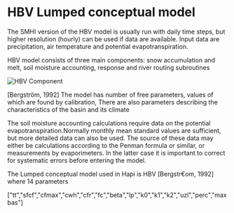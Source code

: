 # HBV Lumped conceptual model
The SMHI version of the HBV model is usually run with daily time steps, but higher resolution (hourly) can be used if data are available. Input data are precipitation, air temperature and potential evapotranspiration.

HBV model consists of three main components:
snow accumulation and melt, soil moisture accounting, response and river routing subroutines

![HBV Component](/img/water_cycle.png)

[Bergström, 1992]
The model has number of free parameters, values of which are found by calibration, There are also parameters describing the characteristics of the basin and its climate

The soil moisture accounting calculations require data on the potential evapotranspiration.Normally monthly mean standard values are sufficient, but more detailed data can also
be used. The source of these data may either be calculations according to the Penman formula or similar, or measurements by evaporimeters. In the latter case it is important
to correct for systematic errors before entering the model.


The Lumped conceptual model used in Hapi is HBV [Bergstr€om, 1992]
where 14 parameters 

["tt","sfcf","cfmax","cwh","cfr","fc","beta","lp","k0","k1","k2","uzl","perc","maxbas"]
